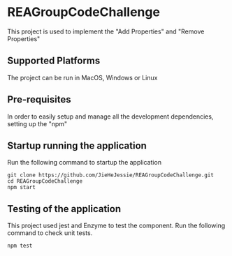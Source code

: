# REAGroupCodeChallenge

This project is used to implement the "Add Properties" and "Remove Properties"

## Supported Platforms
The project can be run in MacOS, Windows or Linux 

## Pre-requisites
In order to easily setup and manage all the development dependencies, setting up the "npm"

## Startup running the application

Run the following command to startup the application
```
git clone https://github.com/JieHeJessie/REAGroupCodeChallenge.git
cd REAGroupCodeChallenge
npm start

```
## Testing of the application

This project used jest and Enzyme to test the component. Run the following command to check unit tests.
```
npm test
```
